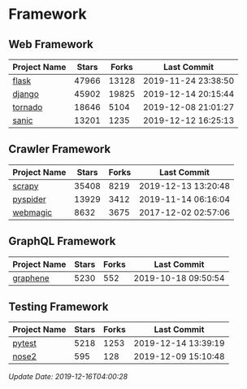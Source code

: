# Framework

## Web Framework

| Project Name | Stars | Forks | Last Commit |
| ------------ | ----- | ----- | ----------- |
| [flask](https://github.com/pallets/flask) | 47966 | 13128 | 2019-11-24 23:38:50 |
| [django](https://github.com/django/django) | 45902 | 19825 | 2019-12-14 20:15:44 |
| [tornado](https://github.com/tornadoweb/tornado) | 18646 | 5104 | 2019-12-08 21:01:27 |
| [sanic](https://github.com/huge-success/sanic) | 13201 | 1235 | 2019-12-12 16:25:13 |

## Crawler Framework

| Project Name | Stars | Forks | Last Commit |
| ------------ | ----- | ----- | ----------- |
| [scrapy](https://github.com/scrapy/scrapy) | 35408 | 8219 | 2019-12-13 13:20:48 |
| [pyspider](https://github.com/binux/pyspider) | 13929 | 3412 | 2019-11-14 06:16:04 |
| [webmagic](https://github.com/code4craft/webmagic) | 8632 | 3675 | 2017-12-02 02:57:06 |

## GraphQL Framework

| Project Name | Stars | Forks | Last Commit |
| ------------ | ----- | ----- | ----------- |
| [graphene](https://github.com/graphql-python/graphene) | 5230 | 552 | 2019-10-18 09:50:54 |

## Testing Framework

| Project Name | Stars | Forks | Last Commit |
| ------------ | ----- | ----- | ----------- |
| [pytest](https://github.com/pytest-dev/pytest) | 5218 | 1253 | 2019-12-14 13:39:19 |
| [nose2](https://github.com/nose-devs/nose2) | 595 | 128 | 2019-12-09 15:10:48 |

*Update Date: 2019-12-16T04:00:28*